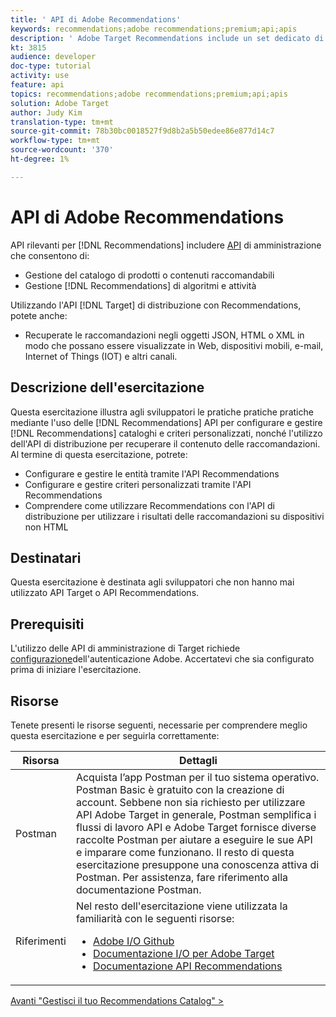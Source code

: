 ```yaml
---
title: ' API di Adobe Recommendations'
keywords: recommendations;adobe recommendations;premium;api;apis
description: ' Adobe Target Recommendations include un set dedicato di API che consentono di gestire il catalogo di prodotti e/o contenuti raccomandabili; gestire gli algoritmi e le campagne di raccomandazione; e distribuite raccomandazioni in oggetti JSON, HTML o XML da visualizzare in Web, dispositivi mobili, e-mail, IOT e altri canali.'
kt: 3815
audience: developer
doc-type: tutorial
activity: use
feature: api
topics: recommendations;adobe recommendations;premium;api;apis
solution: Adobe Target
author: Judy Kim
translation-type: tm+mt
source-git-commit: 78b30bc0018527f9d8b2a5b50edee86e877d14c7
workflow-type: tm+mt
source-wordcount: '370'
ht-degree: 1%

---
```



#  API di Adobe Recommendations

API rilevanti per [!DNL Recommendations] includere [API](https://docs.adobe.com/content/help/en/target-learn/apis/api-overview.md) di amministrazione che consentono di:

* Gestione del catalogo di prodotti o contenuti raccomandabili
* Gestione [!DNL Recommendations] di algoritmi e attività

Utilizzando l&#39;API [!DNL Target] di [](https://docs.adobe.com/content/help/en/target-learn/apis/api-overview.md) distribuzione con Recommendations, potete anche:

* Recuperate le raccomandazioni negli oggetti JSON, HTML o XML in modo che possano essere visualizzate in Web, dispositivi mobili, e-mail, Internet of Things (IOT) e altri canali.

## Descrizione dell&#39;esercitazione

Questa esercitazione illustra agli sviluppatori le pratiche pratiche pratiche mediante l&#39;uso delle [!DNL Recommendations] API per configurare e gestire [!DNL Recommendations] cataloghi e criteri personalizzati, nonché l&#39;utilizzo dell&#39;API di distribuzione per recuperare il contenuto delle raccomandazioni. Al termine di questa esercitazione, potrete:

* Configurare e gestire le entità tramite l&#39;API Recommendations
* Configurare e gestire criteri personalizzati tramite l&#39;API Recommendations
* Comprendere come utilizzare Recommendations con l&#39;API di distribuzione per utilizzare i risultati delle raccomandazioni su dispositivi non HTML

## Destinatari

Questa esercitazione è destinata agli sviluppatori che non hanno mai utilizzato API Target o API Recommendations.

## Prerequisiti

L&#39;utilizzo delle API di amministrazione di Target richiede [configurazione](../apis/configure-io-target-integration.md)dell&#39;autenticazione Adobe. Accertatevi che sia configurato prima di iniziare l&#39;esercitazione.

## Risorse

Tenete presenti le risorse seguenti, necessarie per comprendere meglio questa esercitazione e per seguirla correttamente:

| Risorsa | Dettagli |
| --- | --- |
| Postman | Acquista l’app [](https://www.postman.com/downloads/) Postman per il tuo sistema operativo. Postman Basic è gratuito con la creazione di account. Sebbene non sia richiesto per utilizzare  API Adobe Target in generale, Postman semplifica i flussi di lavoro API e  Adobe Target fornisce diverse raccolte Postman per aiutare a eseguire le sue API e imparare come funzionano. Il resto di questa esercitazione presuppone una conoscenza attiva di Postman. Per assistenza, fare riferimento alla documentazione [](https://learning.getpostman.com/)Postman. |
| Riferimenti | Nel resto dell&#39;esercitazione viene utilizzata la familiarità con le seguenti risorse:<UL><li>[Adobe I/O Github](https://github.com/adobeio)</li><li>[Documentazione I/O per  Adobe Target](https://developers.adobetarget.com/api/#introduction)</li><li>[Documentazione API Recommendations](https://developers.adobetarget.com/api/recommendations/)</li></ul> |

[Avanti &quot;Gestisci il tuo Recommendations Catalog&quot; >](manage-catalog.md)
